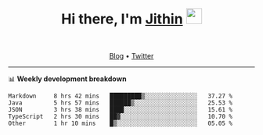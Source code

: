 <h1 align="center">Hi there, I'm <a href="https://jithset.github.io/" target="_blank">Jithin</a> <img
src="https://github.com/blackcater/blackcater/raw/main/images/Hi.gif" height="32" /></h1>

<br />

<p align="center">
  <a href="https://jithset.github.io">Blog</a> •
  <a href="https://twitter.com/jithset">Twitter</a>
</p>

---

📊 **Weekly development breakdown**

<!--START_SECTION:waka-->

```text
Markdown     8 hrs 42 mins   █████████▒░░░░░░░░░░░░░░░   37.27 %
Java         5 hrs 57 mins   ██████▒░░░░░░░░░░░░░░░░░░   25.53 %
JSON         3 hrs 38 mins   ████░░░░░░░░░░░░░░░░░░░░░   15.61 %
TypeScript   2 hrs 30 mins   ██▓░░░░░░░░░░░░░░░░░░░░░░   10.70 %
Other        1 hr 10 mins    █▒░░░░░░░░░░░░░░░░░░░░░░░   05.05 %
```

<!--END_SECTION:waka-->

